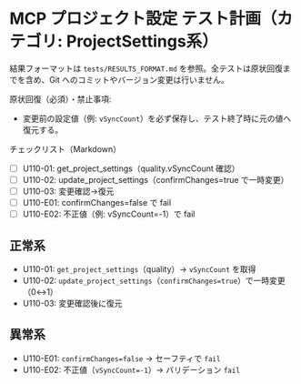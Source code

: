 # MCP プロジェクト設定 テスト計画（カテゴリ: ProjectSettings系）

結果フォーマットは `tests/RESULTS_FORMAT.md` を参照。全テストは原状回復までを含め、Git へのコミットやバージョン変更は行いません。

原状回復（必須）・禁止事項:
- 変更前の設定値（例: `vSyncCount`）を必ず保存し、テスト終了時に元の値へ復元する。

チェックリスト（Markdown）
- [ ] U110-01: get_project_settings（quality.vSyncCount 確認）
- [ ] U110-02: update_project_settings（confirmChanges=true で一時変更）
- [ ] U110-03: 変更確認→復元
- [ ] U110-E01: confirmChanges=false で fail
- [ ] U110-E02: 不正値（例: vSyncCount=-1）で fail

## 正常系

- U110-01: `get_project_settings`（quality）→ `vSyncCount` を取得
- U110-02: `update_project_settings`（`confirmChanges=true`）で一時変更（0↔1）
- U110-03: 変更確認後に復元

## 異常系

- U110-E01: `confirmChanges=false` → セーフティで `fail`
- U110-E02: 不正値（`vSyncCount=-1`）→ バリデーション `fail`
